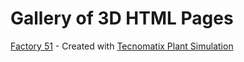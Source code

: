 # Gallery of 3D HTML Pages

[Factory 51](Factory51.html) - Created with [Tecnomatix Plant Simulation](https://www.plm.automation.siemens.com/global/en/products/manufacturing-planning/plant-simulation-throughput-optimization.html)


